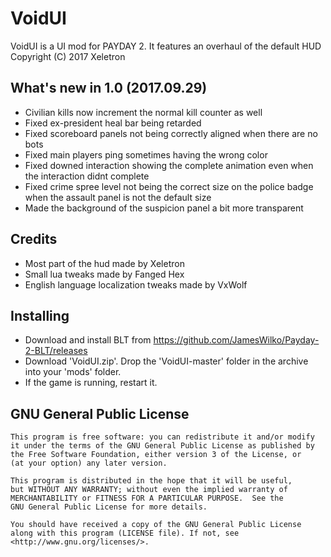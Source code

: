 # VoidUI
VoidUI is a UI mod for PAYDAY 2. It features an overhaul of the default HUD  
Copyright (C) 2017 Xeletron

## What's new in 1.0 (2017.09.29)
- Civilian kills now increment the normal kill counter as well
- Fixed ex-president heal bar being retarded
- Fixed scoreboard panels not being correctly aligned when there are no bots
- Fixed main players ping sometimes having the wrong color
- Fixed downed interaction showing the complete animation even when the interaction didnt complete
- Fixed crime spree level not being the correct size on the police badge when the assault panel is not the default size
- Made the background of the suspicion panel a bit more transparent

## Credits
- Most part of the hud made by Xeletron
- Small lua tweaks made by Fanged Hex
- English language localization tweaks made by VxWolf

## Installing
- Download and install BLT from https://github.com/JamesWilko/Payday-2-BLT/releases
- Download 'VoidUI.zip'. Drop the 'VoidUI-master' folder in the archive into your 'mods' folder.
- If the game is running, restart it.

## GNU General Public License
    This program is free software: you can redistribute it and/or modify
    it under the terms of the GNU General Public License as published by
    the Free Software Foundation, either version 3 of the License, or
    (at your option) any later version.

    This program is distributed in the hope that it will be useful,
    but WITHOUT ANY WARRANTY; without even the implied warranty of
    MERCHANTABILITY or FITNESS FOR A PARTICULAR PURPOSE.  See the
    GNU General Public License for more details.

    You should have received a copy of the GNU General Public License
    along with this program (LICENSE file). If not, see <http://www.gnu.org/licenses/>.
	

